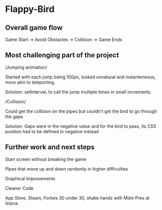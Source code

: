 # Flappy-Bird

## Overall game flow

Game Start -> Avoid Obstacles -> Collision -> Game Ends

## Most challenging part of the project

/Jumping animation/

Started with each jump being 100px, looked unnatural and instanteneous, more akin to teleporting.

Solution: setInterval, to call the jump multiple times in small increments.

/Collision/

Could get the collision on the pipes but couldn't get the bird to go through the gaps

Solution: Gaps were in the negative value and for the bird to pass, its CSS position had to be defined in negative instead

## Further work and next steps

Start screen without breaking the game

Pipes that move up and down randomly in higher difficulties

Graphical Improvements

Cleaner Code

App Store, Steam, Forbes 30 under 30, shake hands with Mdm Pres at Istana.
